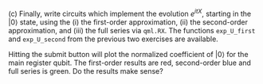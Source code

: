 (c) Finally, write circuits which implement the evolution $e^{itX}$, starting in the $\vert 0 \rangle$ state, using the (i) the first-order approximation, (ii) the second-order approximation, and (iii) the full series via ``qml.RX``. The functions ``exp_U_first`` and ``exp_U_second`` from the previous two exercises are available.

Hitting the submit button will plot the normalized coefficient of $\vert 0\rangle$ for the main register qubit. The first-order results are red, second-order blue and full series is green. Do the results make sense?


